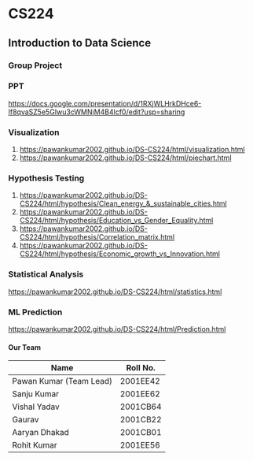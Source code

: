 # CS224

## Introduction to Data Science

### Group Project

### PPT

https://docs.google.com/presentation/d/1RXjWLHrkDHce6-If8qvaSZ5e5GIwu3cWMNjM4B4lcf0/edit?usp=sharing

### Visualization

1. https://pawankumar2002.github.io/DS-CS224/html/visualization.html
2. https://pawankumar2002.github.io/DS-CS224/html/piechart.html

### Hypothesis Testing

1. https://pawankumar2002.github.io/DS-CS224/html/hypothesis/Clean_energy_&_sustainable_cities.html
2. https://pawankumar2002.github.io/DS-CS224/html/hypothesis/Education_vs_Gender_Equality.html
3. https://pawankumar2002.github.io/DS-CS224/html/hypothesis/Correlation_matrix.html
4. https://pawankumar2002.github.io/DS-CS224/html/hypothesis/Economic_growth_vs_Innovation.html

### Statistical Analysis

https://pawankumar2002.github.io/DS-CS224/html/statistics.html

### ML Prediction

https://pawankumar2002.github.io/DS-CS224/html/Prediction.html

#### Our Team

| Name                    | Roll No. |
| ----------------------- | -------- |
| Pawan Kumar (Team Lead) | 2001EE42 |
| Sanju Kumar             | 2001EE62 |
| Vishal Yadav            | 2001CB64 |
| Gaurav                  | 2001CB22 |
| Aaryan Dhakad           | 2001CB01 |
|Rohit Kumar              | 2001EE56 |
